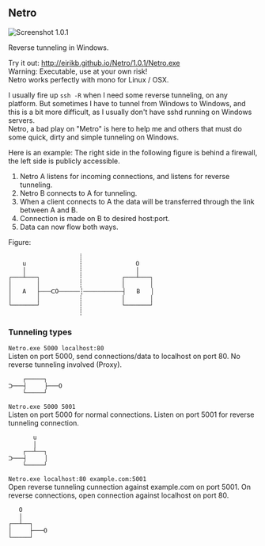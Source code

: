 ﻿## Netro

![Screenshot 1.0.1](http://eirikb.github.io/Netro/1.0.1/screenshot.png)

Reverse tunneling in Windows. 

Try it out: http://eirikb.github.io/Netro/1.0.1/Netro.exe  
Warning: Executable, use at your own risk!  
Netro works perfectly with mono for Linux / OSX.

I usually fire up `ssh -R` when I need some reverse tunneling, on any platform.
But sometimes I have to tunnel from Windows to Windows, and this is a bit more difficult, as I usually don't have sshd running on Windows servers.  
Netro, a bad play on "Metro" is here to help me and others that must do some quick, dirty and simple tunneling on Windows.


Here is an example:
The right side in the following figure is behind a firewall, the left side is publicly accessible.

1.  Netro A listens for incoming connections, and listens for reverse tunneling.
2.  Netro B connects to A for tunneling.
3.  When a client connects to A the data will be transferred through the link between A and B.
4.  Connection is made on B to desired host:port.
5.  Data can now flow both ways.

Figure:

                        ┊
        u               ┆               O
        │               ┆               │ 
    ┌───┴───┐           ┆           ┌───┴───┐
    │       │           ┆           │       │
    │   A   ├───ᑕO──────┆───────────┤   B   │
    │       │           ┆           │       │
    └───────┘           ┆           └───────┘
                        ┆

 
### Tunneling types
 
 `Netro.exe 5000 localhost:80`  
 Listen on port 5000, send connections/data to localhost on port 80.
 No reverse tunneling involved (Proxy).
 
 
        ┌─────┐
    ᑐ───┤     ├───O
        └─────┘


`Netro.exe 5000 5001`  
Listen on port 5000 for normal connections. Listen on port 5001 for reverse tunneling connection.


           u
           │
        ┌──┴──┐
    ᑐ───┤     │
        └─────┘


`Netro.exe localhost:80 example.com:5001`  
Open reverse tunneling cunnection against example.com on port 5001.
On reverse connections, open connection against localhost on port 80.


       O
       │
    ┌──┴──┐
    │     ├───O
    └─────┘
